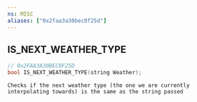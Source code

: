```yaml
---
ns: MISC
aliases: ["0x2faa3a30bec0f25d"]
---
```

## IS_NEXT_WEATHER_TYPE

```c
// 0x2FAA3A30BEC0F25D
bool IS_NEXT_WEATHER_TYPE(string Weather);
```

```
Checks if the next weather type (the one we are currently interpolating towards) is the same as the string passed
```
